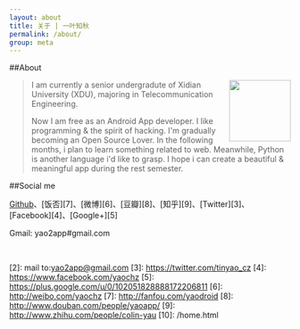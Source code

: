 ```yaml
---
layout: about
title: 关于 | 一叶知秋
permalink: /about/
group: meta
---
```


##About

<img src="../assets/img/avatar.jpg" style="float:right; width:110px; margin-left:10px;">

> I am currently a senior undergradute of Xidian University (XDU), majoring in Telecommunication Engineering.
>
> Now I am free as an Android App developer. I like programming & the spirit of hacking.  I'm gradually becoming an Open Source Lover. In the following months, i plan to learn something related to web. Meanwhile, Python is another language i'd like to grasp. I hope i can create a beautiful & meaningful app during the rest semester.

##Social me

[Github][1]、[饭否][7]、[微博][6]、[豆瓣][8]、[知乎][9]、[Twitter][3]、[Facebook][4]、[Google+][5]

Gmail: yao2app#gmail.com   

<br/>


 [1]: https://github.com/tinyao
 [2]: mail to:yao2app@gmail.com
 [3]: https://twitter.com/tinyao_cz
 [4]: https://www.facebook.com/yaochz
 [5]: https://plus.google.com/u/0/102051828888172206811
 [6]: http://weibo.com/yaochz
 [7]: http://fanfou.com/yaodroid
 [8]: http://www.douban.com/people/yaoapp/
 [9]: http://www.zhihu.com/people/colin-yau
 [10]: /home.html
